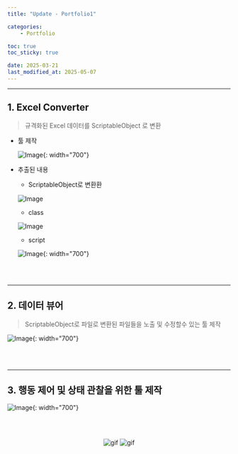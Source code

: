 ```yaml
---
title: "Update - Portfolio1"

categories:
    - Portfolio

toc: true
toc_sticky: true

date: 2025-03-21
last_modified_at: 2025-05-07
---
```


--------------------

## 1. Excel Converter

> 규격화된 Excel 데이터를 ScriptableObject 로 변환

* 툴 제작

    ![Image](https://github.com/user-attachments/assets/313c6ddd-d351-42dd-81af-e68089301580){: width="700"}

* 추출된 내용

    * ScriptableObject로 변환환

    ![Image](https://github.com/user-attachments/assets/8f541041-88df-4e34-a9bf-dd287d3ad179)

    * class

    ![Image](https://github.com/user-attachments/assets/1ff6687c-4672-47ed-8c57-3f6182aa7276)

    * script

    ![Image](https://github.com/user-attachments/assets/84aa82d6-97a6-4308-8d7a-1cdb798f8a33){: width="700"}

<br>
<br>

----------
## 2. 데이터 뷰어

> ScriptableObject로 파일로 변환된 파일들을 노출 및 수정할수 있는 툴 제작

![Image](https://github.com/user-attachments/assets/5c9ae296-95e1-4048-a38e-e1d239aca4af){: width="700"}

<br>
<br>

----------
## 3. 행동 제어 및 상태 관찰을 위한 툴 제작

![Image](https://github.com/user-attachments/assets/2d7a7e49-4c49-4693-a1a7-31f3c24fd7ea){: width="700"}

<br>
<br>

<p align="center">

<img src="https://github.com/user-attachments/assets/1b5c5e7b-0431-4cdb-be8f-8cd76b1e6a39" alt="gif"/>
<img src="https://github.com/user-attachments/assets/0cea9795-e047-4267-961c-29f684a5cfe3" alt="gif"/>

</p>

